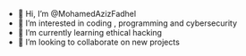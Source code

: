 - 👋 Hi, I’m @MohamedAzizFadhel
- 👀 I’m interested in coding , programming and cybersecurity
- 🌱 I’m currently learning ethical hacking 
- 💞️ I’m looking to collaborate on new projects 


<!---
MohamedAzizFadhel/MohamedAzizFadhel is a ✨ special ✨ repository because its `README.md` (this file) appears on your GitHub profile.
You can click the Preview link to take a look at your changes.
--->
